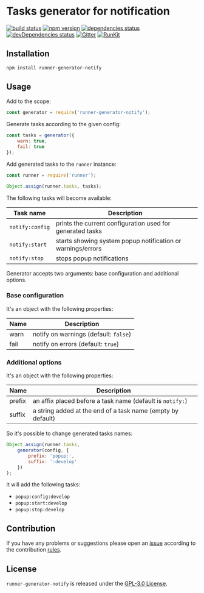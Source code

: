 Tasks generator for notification
================================

[![build status](https://img.shields.io/travis/runner/generator-notify.svg?style=flat-square)](https://travis-ci.org/runner/generator-notify)
[![npm version](https://img.shields.io/npm/v/runner-generator-notify.svg?style=flat-square)](https://www.npmjs.com/package/runner-generator-notify)
[![dependencies status](https://img.shields.io/david/runner/generator-notify.svg?style=flat-square)](https://david-dm.org/runner/generator-notify)
[![devDependencies status](https://img.shields.io/david/dev/runner/generator-notify.svg?style=flat-square)](https://david-dm.org/runner/generator-notify?type=dev)
[![Gitter](https://img.shields.io/badge/gitter-join%20chat-blue.svg?style=flat-square)](https://gitter.im/DarkPark/runner)
[![RunKit](https://img.shields.io/badge/RunKit-try-yellow.svg?style=flat-square)](https://npm.runkit.com/runner-generator-notify)


## Installation ##

```bash
npm install runner-generator-notify
```


## Usage ##

Add to the scope:

```js
const generator = require('runner-generator-notify');
```

Generate tasks according to the given config:

```js
const tasks = generator({
    warn: true,
    fail: true
});
```

Add generated tasks to the `runner` instance:

```js
const runner = require('runner');

Object.assign(runner.tasks, tasks);
```

The following tasks will become available:

 Task name       | Description
-----------------|-------------
 `notify:config` | prints the current configuration used for generated tasks
 `notify:start`  | starts showing system popup notification or warnings/errors 
 `notify:stop`   | stops popup notifications

Generator accepts two arguments: base configuration and additional options.


### Base configuration ###

It's an object with the following properties:

 Name | Description
------|-------------
 warn | notify on warnings (default: `false`)  
 fail | notify on errors (default: `true`)  


### Additional options ###

It's an object with the following properties:

 Name   | Description
--------|-------------
 prefix | an affix placed before a task name (default is `notify:`)  
 suffix | a string added at the end of a task name (empty by default)
 
So it's possible to change generated tasks names: 

```js
Object.assign(runner.tasks,
    generator(config, {
        prefix: 'popup:',
        suffix: ':develop'
    })
);
```

It will add the following tasks:

* `popup:config:develop` 
* `popup:start:develop`  
* `popup:stop:develop`  
 

## Contribution ##

If you have any problems or suggestions please open an [issue](https://github.com/runner/generator-notify/issues)
according to the contribution [rules](.github/contributing.md).


## License ##

`runner-generator-notify` is released under the [GPL-3.0 License](http://opensource.org/licenses/GPL-3.0).

